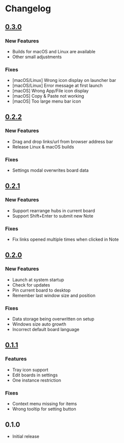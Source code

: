 # Changelog

## [0.3.0](https://github.com/mtobeiyf/pile/compare/v0.2.2...v0.3.0)
### New Features
- Builds for macOS and Linux are available
- Other small adjustments

### Fixes
- [macOS/Linux] Wrong icon display on launcher bar
- [macOS/Linux] Error message at first launch
- [macOS] Wrong App/File icon display
- [macOS] Copy & Paste not working
- [macOS] Too large menu bar icon

## [0.2.2](https://github.com/mtobeiyf/pile/compare/v0.2.1...v0.2.2)
### New Features
- Drag and drop links/url from browser address bar
- Release Linux & macOS builds

### Fixes
- Settings modal overwrites board data

## [0.2.1](https://github.com/mtobeiyf/pile/compare/v0.2.0...v0.2.1)

### New Features
- Support rearrange hubs in current board
- Support Shift+Enter to submit new Note

### Fixes
- Fix links opened multiple times when clicked in Note

## [0.2.0](https://github.com/mtobeiyf/pile/compare/v0.1.1...v0.2.0)

### New Features
- Launch at system startup
- Check for updates
- Pin current board to desktop
- Remember last window size and position

### Fixes
- Data storage being overwritten on setup
- Windows size auto growth
- Incorrect default board language

## [0.1.1](https://github.com/mtobeiyf/pile/compare/v0.1.0...v0.1.1)

### Features
- Tray icon support
- Edit boards in settings
- One instance restriction

### Fixes

- Context menu missing for items
- Wrong tooltip for setting button

## 0.1.0

- Initial release